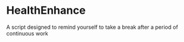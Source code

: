 # HealthEnhance
A script designed to remind yourself to take a break after a period of continuous work
